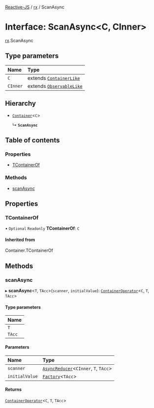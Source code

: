[Reactive-JS](../README.md) / [rx](../modules/rx.md) / ScanAsync

# Interface: ScanAsync<C, CInner\>

[rx](../modules/rx.md).ScanAsync

## Type parameters

| Name | Type |
| :------ | :------ |
| `C` | extends [`ContainerLike`](containers.ContainerLike.md) |
| `CInner` | extends [`ObservableLike`](rx.ObservableLike.md) |

## Hierarchy

- [`Container`](../modules/containers.md#container)<`C`\>

  ↳ **`ScanAsync`**

## Table of contents

### Properties

- [TContainerOf](rx.ScanAsync.md#tcontainerof)

### Methods

- [scanAsync](rx.ScanAsync.md#scanasync)

## Properties

### TContainerOf

• `Optional` `Readonly` **TContainerOf**: `C`

#### Inherited from

Container.TContainerOf

## Methods

### scanAsync

▸ **scanAsync**<`T`, `TAcc`\>(`scanner`, `initialValue`): [`ContainerOperator`](../modules/containers.md#containeroperator)<`C`, `T`, `TAcc`\>

#### Type parameters

| Name |
| :------ |
| `T` |
| `TAcc` |

#### Parameters

| Name | Type |
| :------ | :------ |
| `scanner` | [`AsyncReducer`](../modules/rx.md#asyncreducer)<`CInner`, `T`, `TAcc`\> |
| `initialValue` | [`Factory`](../modules/functions.md#factory)<`TAcc`\> |

#### Returns

[`ContainerOperator`](../modules/containers.md#containeroperator)<`C`, `T`, `TAcc`\>
